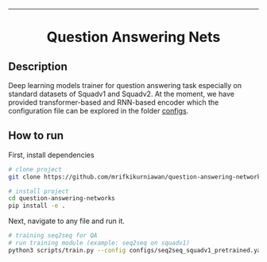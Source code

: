 
---

<div align="center">    

# Question Answering Nets  
</div>
 
## Description   
Deep learning models trainer for question answering task especially on standard datasets of Squadv1 and Squadv2. At the moment, we have provided transformer-based and RNN-based encoder which the configuration file can be explored in the folder [configs](configs/).

## How to run   
First, install dependencies   
```bash
# clone project   
git clone https://github.com/mrifkikurniawan/question-answering-networks.git

# install project   
cd question-answering-networks
pip install -e .   
 ```   
 Next, navigate to any file and run it.   
 ```bash
# training seq2seq for QA
# run training module (example: seq2seq on squadv1)   
python3 scripts/train.py --config configs/seq2seq_squadv1_pretrained.yaml 
```
